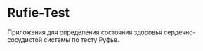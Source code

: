 # Rufie-Test
Приложения для определения состояния здоровья сердечно-сосудистой системы по тесту Руфье. 
